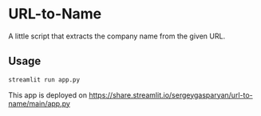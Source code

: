 # URL-to-Name

A little script that extracts the company name from the given URL.
## Usage
```bash
streamlit run app.py
```
This app is deployed on https://share.streamlit.io/sergeygasparyan/url-to-name/main/app.py

